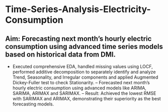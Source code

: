 # Time-Series-Analysis-Electricity-Consumption
## Aim: Forecasting next month’s hourly electric consumption using advanced time series models based on historical data from DMI.
- Executed comprehensive EDA, handled missing values using LOCF, performed additive decomposition to separately identify and
 analyze Trend, Seasonality, and Irregular components and applied Augmented Dickey-Fuller test to check Stationarity.
– Forecasted next month’s hourly electric consumption using advanced models like ARIMA, SARIMA, ARIMAX and SARIMAX.
– Result: Achieved the lowest RMSE with SARIMAX and ARIMAX, demonstrating their superiority as the best forecasting models.
